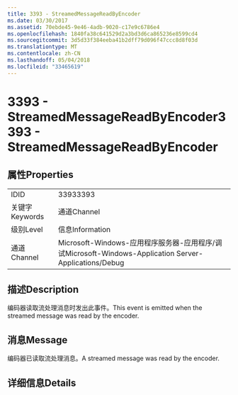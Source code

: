 ```yaml
---
title: 3393 - StreamedMessageReadByEncoder
ms.date: 03/30/2017
ms.assetid: 70ebde45-9e46-4adb-9020-c17e9c6786e4
ms.openlocfilehash: 1840fa38c641529d2a3bd3d6ca865236e8599cd4
ms.sourcegitcommit: 3d5d33f384eeba41b2dff79d096f47ccc8d8f03d
ms.translationtype: MT
ms.contentlocale: zh-CN
ms.lasthandoff: 05/04/2018
ms.locfileid: "33465619"
---
```

# <a name="3393---streamedmessagereadbyencoder"></a><span data-ttu-id="58d63-102">3393 - StreamedMessageReadByEncoder</span><span class="sxs-lookup"><span data-stu-id="58d63-102">3393 - StreamedMessageReadByEncoder</span></span>
## <a name="properties"></a><span data-ttu-id="58d63-103">属性</span><span class="sxs-lookup"><span data-stu-id="58d63-103">Properties</span></span>  
  
|||  
|-|-|  
|<span data-ttu-id="58d63-104">ID</span><span class="sxs-lookup"><span data-stu-id="58d63-104">ID</span></span>|<span data-ttu-id="58d63-105">3393</span><span class="sxs-lookup"><span data-stu-id="58d63-105">3393</span></span>|  
|<span data-ttu-id="58d63-106">关键字</span><span class="sxs-lookup"><span data-stu-id="58d63-106">Keywords</span></span>|<span data-ttu-id="58d63-107">通道</span><span class="sxs-lookup"><span data-stu-id="58d63-107">Channel</span></span>|  
|<span data-ttu-id="58d63-108">级别</span><span class="sxs-lookup"><span data-stu-id="58d63-108">Level</span></span>|<span data-ttu-id="58d63-109">信息</span><span class="sxs-lookup"><span data-stu-id="58d63-109">Information</span></span>|  
|<span data-ttu-id="58d63-110">通道</span><span class="sxs-lookup"><span data-stu-id="58d63-110">Channel</span></span>|<span data-ttu-id="58d63-111">Microsoft-Windows-应用程序服务器-应用程序/调试</span><span class="sxs-lookup"><span data-stu-id="58d63-111">Microsoft-Windows-Application Server-Applications/Debug</span></span>|  
  
## <a name="description"></a><span data-ttu-id="58d63-112">描述</span><span class="sxs-lookup"><span data-stu-id="58d63-112">Description</span></span>  
 <span data-ttu-id="58d63-113">编码器读取流处理消息时发出此事件。</span><span class="sxs-lookup"><span data-stu-id="58d63-113">This event is emitted when the streamed message was read by the encoder.</span></span>  
  
## <a name="message"></a><span data-ttu-id="58d63-114">消息</span><span class="sxs-lookup"><span data-stu-id="58d63-114">Message</span></span>  
 <span data-ttu-id="58d63-115">编码器已读取流处理消息。</span><span class="sxs-lookup"><span data-stu-id="58d63-115">A streamed message was read by the encoder.</span></span>  
  
## <a name="details"></a><span data-ttu-id="58d63-116">详细信息</span><span class="sxs-lookup"><span data-stu-id="58d63-116">Details</span></span>
